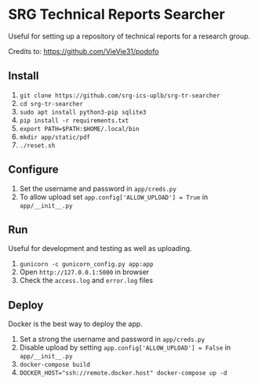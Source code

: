 # SRG Technical Reports Searcher

Useful for setting up a repository of technical reports for a research group.

Credits to: https://github.com/VieVie31/podofo

## Install

1. `git clone https://github.com/srg-ics-uplb/srg-tr-searcher`
2. `cd srg-tr-searcher`
3. `sudo apt install python3-pip sqlite3`
4. `pip install -r requirements.txt`
5. `export PATH=$PATH:$HOME/.local/bin`
6. `mkdir app/static/pdf`
7. `./reset.sh`

## Configure
1. Set the username and password in `app/creds.py`
2. To allow upload set `app.config['ALLOW_UPLOAD'] = True` in `app/__init__.py`

## Run
Useful for development and testing as well as uploading.

1. `gunicorn -c gunicorn_config.py app:app`
2. Open `http://127.0.0.1:5000` in browser
3. Check the `access.log` and `error.log` files 

## Deploy
Docker is the best way to deploy the app.

1.  Set a strong the username and password in `app/creds.py`
2.  Disable upload by setting `app.config['ALLOW_UPLOAD'] = False` in `app/__init__.py`
3. `docker-compose build`
4. `DOCKER_HOST="ssh://remote.docker.host" docker-compose up -d`


